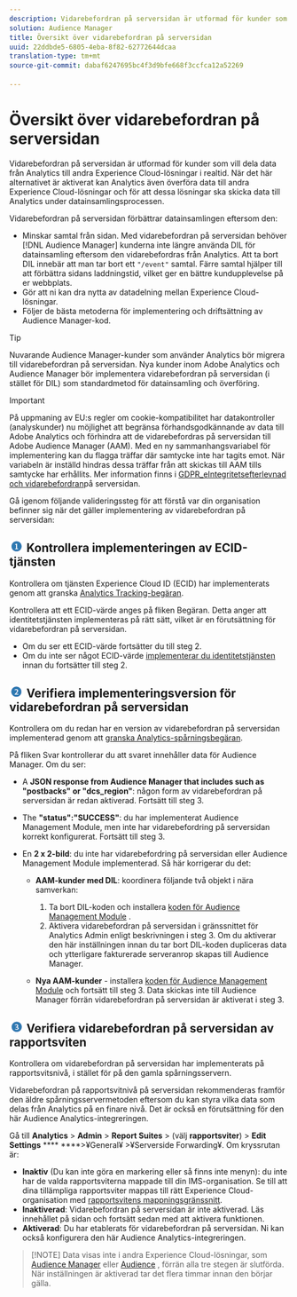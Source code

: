 ```yaml
---
description: Vidarebefordran på serversidan är utformad för kunder som vill dela data från Analytics till andra Experience Cloud-lösningar i realtid. När det här alternativet är aktiverat kan Analytics även överföra data till andra Experience Cloud-lösningar och för att dessa lösningar ska skicka data till Analytics under datainsamlingsprocessen.
solution: Audience Manager
title: Översikt över vidarebefordran på serversidan
uuid: 22ddbde5-6805-4eba-8f82-62772644dcaa
translation-type: tm+mt
source-git-commit: dabaf6247695bc4f3d9bfe668f3ccfca12a52269

---
```



# Översikt över vidarebefordran på serversidan

Vidarebefordran på serversidan är utformad för kunder som vill dela data från Analytics till andra Experience Cloud-lösningar i realtid. När det här alternativet är aktiverat kan Analytics även överföra data till andra Experience Cloud-lösningar och för att dessa lösningar ska skicka data till Analytics under datainsamlingsprocessen.

Vidarebefordran på serversidan förbättrar datainsamlingen eftersom den:

* Minskar samtal från sidan. Med vidarebefordran på serversidan behöver [!DNL Audience Manager] kunderna inte längre använda DIL för datainsamling eftersom den vidarebefordras från Analytics. Att ta bort DIL innebär att man tar bort ett `"/event"` samtal. Färre samtal hjälper till att förbättra sidans laddningstid, vilket ger en bättre kundupplevelse på er webbplats.
* Gör att ni kan dra nytta av datadelning mellan Experience Cloud-lösningar.
* Följer de bästa metoderna för implementering och driftsättning av Audience Manager-kod.

>[!TIP]
>
>Nuvarande Audience Manager-kunder som använder Analytics bör migrera till vidarebefordran på serversidan. Nya kunder inom Adobe Analytics och Audience Manager bör implementera vidarebefordran på serversidan (i stället för DIL) som standardmetod för datainsamling och överföring.

>[!IMPORTANT]
>På uppmaning av EU:s regler om cookie-kompatibilitet har datakontroller (analyskunder) nu möjlighet att begränsa förhandsgodkännande av data till Adobe Analytics och förhindra att de vidarebefordras på serversidan till Adobe Audience Manager (AAM). Med en ny sammanhangsvariabel för implementering kan du flagga träffar där samtycke inte har tagits emot. När variabeln är inställd hindras dessa träffar från att skickas till AAM tills samtycke har erhållits. Mer information finns i [GDPR_eIntegritetsefterlevnad och vidarebefordran](/help/admin/admin/c-server-side-forwarding/ssf-gdpr.md)på serversidan.

Gå igenom följande valideringssteg för att förstå var din organisation befinner sig när det gäller implementering av vidarebefordran på serversidan:

## ![step1_icon.png image](assets/step1_icon.png) Kontrollera implementeringen av ECID-tjänsten

Kontrollera om tjänsten Experience Cloud ID (ECID) har implementerats genom att granska [Analytics Tracking-begäran](https://marketing.adobe.com/resources/help/en_US/mcvid/mcvid-test-verify.html).

Kontrollera att ett ECID-värde anges på fliken Begäran. Detta anger att identitetstjänsten implementeras på rätt sätt, vilket är en förutsättning för vidarebefordran på serversidan.

* Om du ser ett ECID-värde fortsätter du till steg 2.
* Om du inte ser något ECID-värde [implementerar du identitetstjänsten](https://marketing.adobe.com/resources/help/en_US/mcvid/mcvid-implementation-guides.html) innan du fortsätter till steg 2.

## ![step2_icon.png image](assets/step2_icon.png) Verifiera implementeringsversion för vidarebefordran på serversidan

Kontrollera om du redan har en version av vidarebefordran på serversidan implementerad genom att [granska Analytics-spårningsbegäran](/help/admin/admin/c-server-side-forwarding/ssf-verify.md).

På fliken Svar kontrollerar du att svaret innehåller data för Audience Manager. Om du ser:

* A **JSON response from Audience Manager that includes such as &quot;postbacks&quot; or &quot;dcs_region&quot;**: någon form av vidarebefordran på serversidan är redan aktiverad. Fortsätt till steg 3.
* The **&quot;status&quot;:&quot;SUCCESS&quot;**: du har implementerat Audience Management Module, men inte har vidarebefordring på serversidan korrekt konfigurerat. Fortsätt till steg 3.
* En **2 x 2-bild**: du inte har vidarebefordring på serversidan eller Audience Management Module implementerad. Så här korrigerar du det:

   * **AAM-kunder med DIL**: koordinera följande två objekt i nära samverkan:

      1. Ta bort DIL-koden och installera [koden för Audience Management Module](https://marketing.adobe.com/resources/help/en_US/aam/c_profiles_audiences.html) .
      1. Aktivera vidarebefordran på serversidan i gränssnittet för Analytics Admin enligt beskrivningen i steg 3. Om du aktiverar den här inställningen innan du tar bort DIL-koden dupliceras data och ytterligare fakturerade serveranrop skapas till Audience Manager.
   * **Nya AAM-kunder** - installera [koden för Audience Management Module](https://marketing.adobe.com/resources/help/en_US/aam/c_profiles_audiences.html) och fortsätt till steg 3. Data skickas inte till Audience Manager förrän vidarebefordran på serversidan är aktiverat i steg 3.


## ![step3_icon.png image](assets/step3_icon.png) Verifiera vidarebefordran på serversidan av rapportsviten

Kontrollera om vidarebefordran på serversidan har implementerats på rapportsvitsnivå, i stället för på den gamla spårningsservern.

Vidarebefordran på rapportsvitnivå på serversidan rekommenderas framför den äldre spårningsservermetoden eftersom du kan styra vilka data som delas från Analytics på en finare nivå. Det är också en förutsättning för den här Audience Analytics-integreringen.

Gå till **Analytics** > **Admin** > **Report Suites** > (välj **rapportsviter**) > **Edit Settings** **** ****>¥General¥ >¥Serverside Forwarding¥. Om kryssrutan är:

* **Inaktiv** (Du kan inte göra en markering eller så finns inte menyn): du inte har de valda rapportsviterna mappade till din IMS-organisation. Se till att dina tillämpliga rapportsviter mappas till rätt Experience Cloud-organisation med [rapportsvitens mappningsgränssnitt](https://docs.adobe.com/content/help/en/core-services/interface/about-core-services/report-suite-mapping.html).
* **Inaktiverad**: Vidarebefordran på serversidan är inte aktiverad. Läs innehållet på sidan och fortsätt sedan med att aktivera funktionen.
* **Aktiverad**: Du har etablerats för vidarebefordran på serversidan. Ni kan också konfigurera den här Audience Analytics-integreringen.

>[!NOTE] Data visas inte i andra Experience Cloud-lösningar, som [Audience Manager](https://marketing.adobe.com/resources/help/en_US/aam/c_aam_home.html) eller [Audience](https://marketing.adobe.com/resources/help/en_US/mcloud/audience_library.html) , förrän alla tre stegen är slutförda. När inställningen är aktiverad tar det flera timmar innan den börjar gälla.

